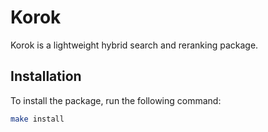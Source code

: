 # Korok

Korok is a lightweight hybrid search and reranking package.

## Installation

To install the package, run the following command:

```bash
make install
```
